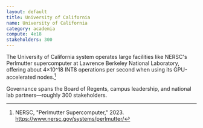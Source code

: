 ```yaml
---
layout: default
title: University of California
name: University of California
category: academia
compute: 4e18
stakeholders: 300
---
```


The University of California system operates large facilities like NERSC's Perlmutter supercomputer at Lawrence Berkeley National Laboratory, offering about 4×10^18 INT8 operations per second when using its GPU-accelerated nodes.[^1]

Governance spans the Board of Regents, campus leadership, and national lab partners—roughly 300 stakeholders.

[^1]: NERSC, "Perlmutter Supercomputer," 2023. <https://www.nersc.gov/systems/perlmutter/>
